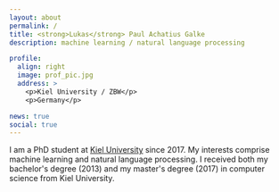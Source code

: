 ```yaml
---
layout: about
permalink: /
title: <strong>Lukas</strong> Paul Achatius Galke
description: machine learning / natural language processing

profile:
  align: right
  image: prof_pic.jpg
  address: >
    <p>Kiel University / ZBW</p>
    <p>Germany</p>

news: true
social: true
---
```


I am a PhD student at [Kiel University](www.uni-kiel.de/en) since 2017.
My interests comprise machine learning and natural language processing.
I received both my bachelor's degree (2013) and my master's degree (2017) in
computer science from Kiel University. 



